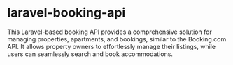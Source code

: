 # laravel-booking-api
This Laravel-based booking API provides a comprehensive solution for managing properties, apartments, and bookings, similar to the Booking.com API. It allows property owners to effortlessly manage their listings, while users can seamlessly search and book accommodations.
